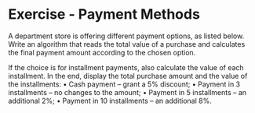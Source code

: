 # Exercise - Payment Methods

A department store is offering different payment options, as listed below. Write an algorithm that reads the total value of a purchase and calculates the final payment amount according to the chosen option.

If the choice is for installment payments, also calculate the value of each installment. In the end, display the total purchase amount and the value of the installments:
• Cash payment – grant a 5% discount;
• Payment in 3 installments – no changes to the amount;
• Payment in 5 installments – an additional 2%;
• Payment in 10 installments – an additional 8%.
